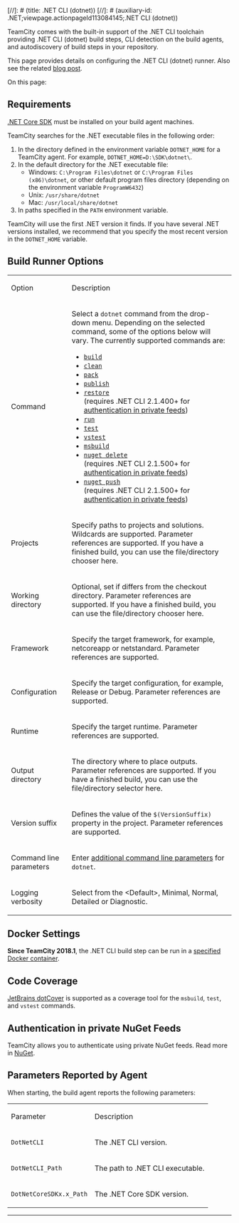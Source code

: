 [//]: # (title: .NET CLI (dotnet))
[//]: # (auxiliary-id: .NET;viewpage.actionpageId113084145;.NET CLI (dotnet))

TeamCity comes with the built-in support of the .NET CLI toolchain providing .NET CLI (dotnet) build steps, CLI detection on the build agents, and autodiscovery of build steps in your repository.

This page provides details on configuring the .NET CLI (dotnet) runner. Also see the related [blog post](https://blog.jetbrains.com/teamcity/2016/11/teamcity-dotnet-core/).

On this page:

<tag-list of="chapter" mode="tree" depth="4"/>

## Requirements

[.NET Core SDK](https://dotnet.microsoft.com/download) must be installed on your build agent machines.

TeamCity searches for the .NET executable files in the following order:
1. In the directory defined in the environment variable `DOTNET_HOME` for a TeamCity agent. For example, `DOTNET_HOME=D:\SDK\dotnet\`.
2. In the default directory for the .NET executable file:
   * Windows: `C:\Program Files\dotnet` or `C:\Program Files (x86)\dotnet`, or other default program files directory (depending on the environment variable `ProgramW6432`)
   * Unix: `/usr/share/dotnet`
   * Mac: `/usr/local/share/dotnet`
3. In paths specified in the `PATH` environment variable.

TeamCity will use the first .NET version it finds. If you have several .NET versions installed, we recommend that you specify the most recent version in the `DOTNET_HOME` variable.

## Build Runner Options

<table><tr>

<td>

Option

</td>

<td>

Description

</td></tr><tr>

<td>

Command

</td>

<td>

Select a `dotnet` command from the drop-down menu. Depending on the selected command, some of the options below will vary. The currently supported commands are:

* [`build`](https://docs.microsoft.com/en-us/dotnet/core/tools/dotnet-build)
* [`clean`](https://docs.microsoft.com/en-us/dotnet/core/tools/dotnet-clean)
* [`pack`](https://docs.microsoft.com/en-us/dotnet/core/tools/dotnet-pack)
* [`publish`](https://docs.microsoft.com/en-us/dotnet/core/tools/dotnet-publish)
* [`restore`](https://docs.microsoft.com/en-us/dotnet/core/tools/dotnet-restore)    
(requires .NET CLI 2.1.400\+ for [authentication in private feeds](net-cli-dotnet.md))
* [`run`](https://docs.microsoft.com/en-us/dotnet/core/tools/dotnet-run)
* [`test`](https://docs.microsoft.com/en-us/dotnet/core/tools/dotnet-test)
* [`vstest`](https://docs.microsoft.com/en-us/dotnet/core/tools/dotnet-vstest)
* [`msbuild`](https://docs.microsoft.com/en-us/dotnet/core/tools/dotnet-msbuild)
* [`nuget delete`](https://docs.microsoft.com/en-us/dotnet/core/tools/dotnet-nuget-delete)    
 (requires .NET CLI 2.1.500\+ for [authentication in private feeds](net-cli-dotnet.md#Authentication+in+private+NuGet+Feeds))
* [`nuget push`](https://docs.microsoft.com/en-us/dotnet/core/tools/dotnet-nuget-push)    
(requires .NET CLI 2.1.500\+ for [authentication in private feeds](net-cli-dotnet.md#Authentication+in+private+NuGet+Feeds))


</td></tr><tr>

<td>

Projects

</td>

<td>

Specify paths to projects and solutions. Wildcards are supported. Parameter references are supported. If you have a finished build, you can use the file/directory chooser here.


</td></tr><tr>

<td>

Working directory

</td>

<td>

Optional, set if differs from the checkout directory. Parameter references are supported. If you have a finished build, you can use the file/directory chooser here.

</td></tr><tr>

<td>

Framework

</td>

<td>

Specify the target framework, for example, netcoreapp or netstandard. Parameter references are supported.

</td></tr><tr>

<td>

Configuration


</td>

<td>

Specify the target configuration, for example, Release or Debug. Parameter references are supported.

</td></tr><tr>

<td>

Runtime


</td>

<td>

Specify the target runtime. Parameter references are supported.

</td></tr><tr>

<td>

Output directory

</td>

<td>

The directory where to place outputs. Parameter references are supported. If you have a finished build, you can use the file/directory selector here.

</td></tr><tr>

<td>

Version suffix

</td>

<td>

Defines the value of the `$(VersionSuffix)` property in the project. Parameter references are supported.

</td></tr><tr>

<td>

Command line parameters

</td>

<td>

Enter [additional command line parameters](https://docs.microsoft.com/en-us/dotnet/core/tools/dotnet-build?tabs=netcore2x) for `dotnet`.

</td></tr><tr>

<td>

Logging verbosity

</td>

<td>

Select from the \<Default\>, Minimal, Normal, Detailed or Diagnostic.

</td></tr></table>

## Docker Settings

__Since TeamCity 2018.1__, the .NET CLI build step can be run in a [specified Docker container](docker-wrapper.md).

## Code Coverage

[JetBrains dotCover](jetbrains-dotcover.md) is supported as a coverage tool for the `msbuild`, `test`, and `vstest` commands.

## Authentication in private NuGet Feeds

TeamCity allows you to authenticate using private NuGet feeds. Read more in [NuGet](nuget.md#Authentication+in+private+NuGet+Feeds).

## Parameters Reported by Agent

When starting, the build agent reports the following parameters:

<table><tr>

<td>

Parameter

</td>

<td>

Description

</td></tr><tr>

<td>

`DotNetCLI`

</td>

<td>

The .NET CLI version.

</td></tr><tr>

<td>

`DotNetCLI_Path`

</td>

<td>

The path to .NET CLI executable.

</td></tr><tr>

<td>

`DotNetCoreSDKx.x_Path`

</td>

<td>

The .NET Core SDK version.

</td></tr></table>

__ __
